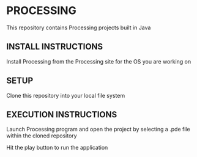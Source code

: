 # PROCESSING

This repository contains Processing projects built in Java

## INSTALL INSTRUCTIONS

Install Processing from the Processing site for the OS you are working on

## SETUP

Clone this repository into your local file system

## EXECUTION INSTRUCTIONS

Launch Processing program and open the project by selecting a .pde file within the cloned repository

Hit the play button to run the application
